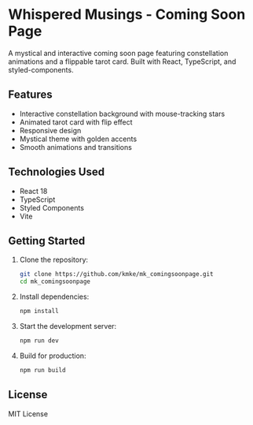 # Whispered Musings - Coming Soon Page

A mystical and interactive coming soon page featuring constellation animations and a flippable tarot card. Built with React, TypeScript, and styled-components.

## Features

- Interactive constellation background with mouse-tracking stars
- Animated tarot card with flip effect
- Responsive design
- Mystical theme with golden accents
- Smooth animations and transitions

## Technologies Used

- React 18
- TypeScript
- Styled Components
- Vite

## Getting Started

1. Clone the repository:
   ```bash
   git clone https://github.com/kmke/mk_comingsoonpage.git
   cd mk_comingsoonpage
   ```

2. Install dependencies:
   ```bash
   npm install
   ```

3. Start the development server:
   ```bash
   npm run dev
   ```

4. Build for production:
   ```bash
   npm run build
   ```

## License

MIT License
